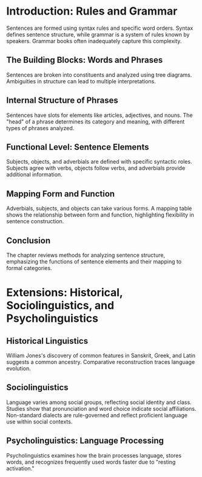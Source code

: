 # Introduction: Rules and Grammar

Sentences are formed using syntax rules and specific word orders. Syntax defines sentence structure, while grammar is a system of rules known by speakers. Grammar books often inadequately capture this complexity.

## The Building Blocks: Words and Phrases

Sentences are broken into constituents and analyzed using tree diagrams. Ambiguities in structure can lead to multiple interpretations.

## Internal Structure of Phrases

Sentences have slots for elements like articles, adjectives, and nouns. The "head" of a phrase determines its category and meaning, with different types of phrases analyzed.

## Functional Level: Sentence Elements

Subjects, objects, and adverbials are defined with specific syntactic roles. Subjects agree with verbs, objects follow verbs, and adverbials provide additional information.

## Mapping Form and Function

Adverbials, subjects, and objects can take various forms. A mapping table shows the relationship between form and function, highlighting flexibility in sentence construction.

## Conclusion

The chapter reviews methods for analyzing sentence structure, emphasizing the functions of sentence elements and their mapping to formal categories.

# Extensions: Historical, Sociolinguistics, and Psycholinguistics

## Historical Linguistics

William Jones's discovery of common features in Sanskrit, Greek, and Latin suggests a common ancestry. Comparative reconstruction traces language evolution.

## Sociolinguistics

Language varies among social groups, reflecting social identity and class. Studies show that pronunciation and word choice indicate social affiliations. Non-standard dialects are rule-governed and reflect proficient language use within social contexts.

## Psycholinguistics: Language Processing

Psycholinguistics examines how the brain processes language, stores words, and recognizes frequently used words faster due to "resting activation."
